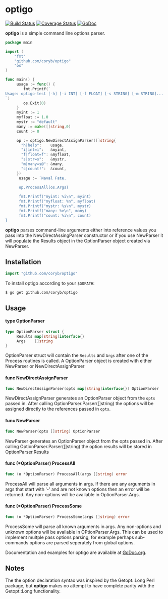 optigo
=========

[![Build Status](https://travis-ci.org/coryb/optigo.svg?branch=master)](https://travis-ci.org/coryb/optigo)
[![Coverage Status](https://coveralls.io/repos/coryb/optigo/badge.svg?branch=master)](https://coveralls.io/r/coryb/optigo?branch=master)
[![GoDoc](https://godoc.org/github.com/coryb/optigo?status.png)](https://godoc.org/github.com/coryb/optigo)

**optigo** is a simple command line options parser.  

```go
package main

import (
	"fmt"
	"github.com/coryb/optigo"
    "os"
)

func main() {
     usage := func() {
        fmt.Printf(`
Usage: optigo-test [-h] [-i INT] [-f FLOAT] [-s STRING] [-m STRING]... [-c]...
`)
        os.Exit(0)
     }    
     myint := 1
     myfloat := 1.0
     mystr := "default"
     many := make([]string,0)
     count := 0

     op := optigo.NewDirectAssignParser([]string{
       "h|help":    usage,
       "i|int=i":   &myint,
       "f|float=f": &myfloat,
       "s|str=s":   &mystr,
       "m|many=s@": &many,
       "c|count!":  &count,
     })
	  usage := `Naval Fate.

      op.ProcessAll(os.Args)
      
      fmt.Printf("myint: %i\n", myint)
      fmt.Printf("myfloat: %n", myfloat)
      fmt.Printf("mystr: %s\n", mystr)
      fmt.Printf("many: %v\n", many)
      fmt.Printf("count: %i\n", count)
}
```

**optigo** parses command-line arguments either into reference values you pass into the
NewDirectAssingParser constructor or if you use NewParser it will populate the Results
object in the OptionParser object created via NewParser.

## Installation

```go
import "github.com/coryb/optigo"
```

To install optigo according to your `$GOPATH`:

```console
$ go get github.com/coryb/optigo
```

## Usage

#### type OptionParser

```go
type OptionParser struct {
     Results map[string]interface{}
     Args    []string
}
```

OptionParser struct will contain the `Results` and `Args` after one of the
Process routines is called. A OptionParser object is created with either
NewParser or NewDirectAssignParser

#### func  NewDirectAssignParser

```go
func NewDirectAssignParser(opts map[string]interface{}) OptionParser
```
NewDirectAssignParser generates an OptionParser object from the `opts` passed
in. After calling OptionParser.Parser([]string) the options will be assigned
directly to the references passed in `opts`.

#### func  NewParser

```go
func NewParser(opts []string) OptionParser
```
NewParser generates an OptionParser object from the opts passed in. After
calling OptionParser.Parser([]string) the option results will be stored in
OptionParser.Results

#### func (*OptionParser) ProcessAll

```go
func (o *OptionParser) ProcessAll(args []string) error
```
ProcessAll will parse all arguments in args. If there are any arguments in args
that start with '-' and are not known options then an error will be returned.
Any non-options will be available in OptionParser.Args.

#### func (*OptionParser) ProcessSome

```go
func (o *OptionParser) ProcessSome(args []string) error
```
ProcessSome will parse all known arguments in args. Any non-options and unknown
options will be available in OPtionParser.Args. This can be used to implement
multple pass options parsing, for example perhaps sub-commands options are
parsed seperately from global options.

Documentation and examples for optigo are available at
[GoDoc.org](https://godoc.org/github.com/coryb/optigo).

## Notes

The the option declaration syntax was inspired by the Getopt::Long Perl package, but **optigo** makes no attempt to have complete
parity with the Getopt::Long functionality.   